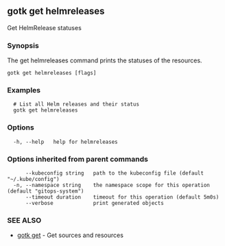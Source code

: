 ## gotk get helmreleases

Get HelmRelease statuses

### Synopsis

The get helmreleases command prints the statuses of the resources.

```
gotk get helmreleases [flags]
```

### Examples

```
  # List all Helm releases and their status
  gotk get helmreleases

```

### Options

```
  -h, --help   help for helmreleases
```

### Options inherited from parent commands

```
      --kubeconfig string   path to the kubeconfig file (default "~/.kube/config")
  -n, --namespace string    the namespace scope for this operation (default "gitops-system")
      --timeout duration    timeout for this operation (default 5m0s)
      --verbose             print generated objects
```

### SEE ALSO

* [gotk get](gotk_get.md)	 - Get sources and resources

